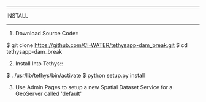 *******
INSTALL
*******

1. Download Source Code::

  $ git clone https://github.com/CI-WATER/tethysapp-dam_break.git
  $ cd tethysapp-dam_break

2. Install Into Tethys::

  $ . /usr/lib/tethys/bin/activate
  $ python setup.py install

3. Use Admin Pages to setup a new Spatial Dataset Service for a GeoServer called 'default'


